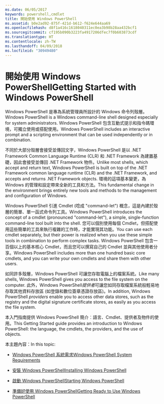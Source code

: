 ```yaml
---
ms.date: 06/05/2017
keywords: powershell,cmdlet
title: 開始使用 Windows PowerShell
ms.assetid: b0e2ad92-875f-421d-b612-f624e644aa69
ms.openlocfilehash: d8f1a416c1618040311ec0ea3b98b28aa432bcf1
ms.sourcegitcommit: cf195b090b3223fa4917206dfec7f0b603873cdf
ms.translationtype: HT
ms.contentlocale: zh-TW
ms.lasthandoff: 04/09/2018
ms.locfileid: "30949480"
---
```

# <a name="getting-started-with-windows-powershell"></a><span data-ttu-id="6e583-103">開始使用 Windows PowerShell</span><span class="sxs-lookup"><span data-stu-id="6e583-103">Getting Started with Windows PowerShell</span></span>
<span data-ttu-id="6e583-104">Windows PowerShell 是專為系統管理員所設計的 Windows 命令列殼層。</span><span class="sxs-lookup"><span data-stu-id="6e583-104">Windows PowerShell is a Windows command-line shell designed especially for system administrators.</span></span> <span data-ttu-id="6e583-105">Windows PowerShell 包含互動式提示和指令碼環境，可獨立使用或搭配使用。</span><span class="sxs-lookup"><span data-stu-id="6e583-105">Windows PowerShell includes an interactive prompt and a scripting environment that can be used independently or in combination.</span></span>

<span data-ttu-id="6e583-106">不同於大部分殼層會接受並傳回文字，Windows PowerShell 是以 .NET Framework Common Language Runtime (CLR) 和 .NET Framework 為建置基礎，因此會接受並傳回 .NET Framework 物件。</span><span class="sxs-lookup"><span data-stu-id="6e583-106">Unlike most shells, which accept and return text, Windows PowerShell is built on top of the .NET Framework common language runtime (CLR) and the .NET Framework, and accepts and returns .NET Framework objects.</span></span> <span data-ttu-id="6e583-107">環境的這項基本變更，為 Windows 的管理和設定帶來全新的工具和方法。</span><span class="sxs-lookup"><span data-stu-id="6e583-107">This fundamental change in the environment brings entirely new tools and methods to the management and configuration of Windows.</span></span>

<span data-ttu-id="6e583-108">Windows PowerShell 引進 Cmdlet (唸成 "command-let") 概念，這是內建於殼層的簡單、單一函式命令列工具。</span><span class="sxs-lookup"><span data-stu-id="6e583-108">Windows PowerShell introduces the concept of a cmdlet (pronounced "command-let"), a simple, single-function command-line tool built into the shell.</span></span> <span data-ttu-id="6e583-109">您可以個別使用每個 Cmdlet，但搭配使用這些簡單的工具來執行複雜的工作時，才能實現其功能。</span><span class="sxs-lookup"><span data-stu-id="6e583-109">You can use each cmdlet separately, but their power is realized when you use these simple tools in combination to perform complex tasks.</span></span> <span data-ttu-id="6e583-110">Windows PowerShell 包含一百個以上的基本核心 Cmdlet，而且您可以撰寫自己的 Cmdlet 並與其他使用者分享。</span><span class="sxs-lookup"><span data-stu-id="6e583-110">Windows PowerShell includes more than one hundred basic core cmdlets, and you can write your own cmdlets and share them with other users.</span></span>

<span data-ttu-id="6e583-111">如同許多殼層，Windows PowerShell 可讓您存取電腦上的檔案系統。</span><span class="sxs-lookup"><span data-stu-id="6e583-111">Like many shells, Windows PowerShell gives you access to the file system on the computer.</span></span> <span data-ttu-id="6e583-112">此外，Windows PowerShell*提供者*可讓您如同存取檔案系統般輕易地存取其他資料存放區 (如登錄和數位簽章憑證存放區)。</span><span class="sxs-lookup"><span data-stu-id="6e583-112">In addition, Windows PowerShell *providers* enable you to access other data stores, such as the registry and the digital signature certificate stores, as easily as you access the file system.</span></span>

<span data-ttu-id="6e583-113">本入門指南提供 Windows PowerShell 簡介︰語言、Cmdlet、提供者及物件的使用。</span><span class="sxs-lookup"><span data-stu-id="6e583-113">This Getting Started guide provides an introduction to Windows PowerShell: the language, the cmdlets, the providers, and the use of objects.</span></span>

<span data-ttu-id="6e583-114">本主題內容：</span><span class="sxs-lookup"><span data-stu-id="6e583-114">In this topic:</span></span>

- [<span data-ttu-id="6e583-115">Windows PowerShell 系統需求</span><span class="sxs-lookup"><span data-stu-id="6e583-115">Windows PowerShell System Requirements</span></span>](../setup/Windows-PowerShell-System-Requirements.md)

- [<span data-ttu-id="6e583-116">安裝 Windows PowerShell</span><span class="sxs-lookup"><span data-stu-id="6e583-116">Installing Windows PowerShell</span></span>](../setup/Installing-Windows-PowerShell.md)

- [<span data-ttu-id="6e583-117">啟動 Windows PowerShell</span><span class="sxs-lookup"><span data-stu-id="6e583-117">Starting Windows PowerShell</span></span>](../setup/Starting-Windows-PowerShell.md)

- [<span data-ttu-id="6e583-118">準備好使用 Windows PowerShell</span><span class="sxs-lookup"><span data-stu-id="6e583-118">Getting Ready to Use Windows PowerShell</span></span>](Getting-Ready-to-Use-Windows-PowerShell.md)